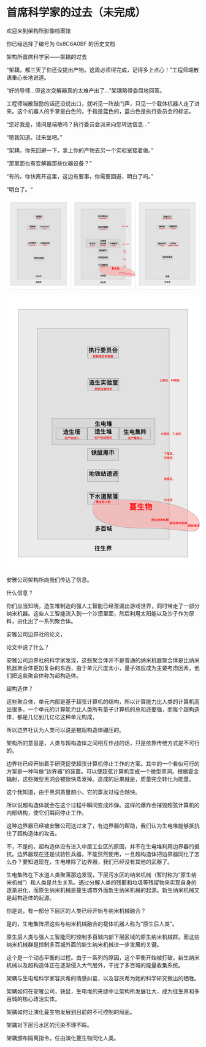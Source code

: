 # 首席科学家的过去（未完成）

欢迎来到架构所影像档案馆

你已经选择了编号为 0x8C6A0BF 的历史文档

架构所首席科学家——架耦的过去



“架耦，都三天了你还没提出产物。这周必须得完成，记得多上点心！”工程师端散语重心长地说道。

“好的导师...但这次变解器真的太难产出了...”架耦略带委屈地回答。

工程师端散鼓励的话还没说出口，就听见一阵敲门声，只见一个载体机器人走了进来。这个机器人的手掌是白色的，手指是蓝色的，蓝白色是执行委员会的标志。

“您好我是，请问是端散吗？执行委员会派来向您转达信息...”

“嗯我知道。过来坐吧。”

“架耦，你先回避一下，拿上你的产物去另一个实验室接着做。”

“那里面也有变解器那些仪器设备？”

“有的。你快离开这里，这边有要事，你需要回避，明白了吗。”

“明白了。“

![](../.gitbook/assets/ping-mu-kuai-zhao-20200916-xia-wu-6.22.41.png)

![](../.gitbook/assets/a4-2.png)

安雅公司架构所向我们传达了信息。

什么信息？

你们应当知晓，造生堆制造的强人工智能已经泄漏出游戏世界，同时带走了一部分纳米机器。这些人工智能流入到一个沙漠里面，然后利用太阳能以及沙子作为原料，进化出了一系列聚合体。

安雅公司边界社的论文，

论文中说了什么？

安雅公司边界社的科学家发现，这些聚合体并不是普通的纳米机器聚合体是比纳米机器聚合体更加复杂的东西，由于单元尺度太小，量子效应成为主要考虑因素，他们把这些聚合体称为超构造体。

超构造体？

这些聚合体，单元内部是基于超弦计算机的结构，所以计算能力比人类的计算机高出很多。一个单元的计算能力比人类所有量子计算机的总和还要强，而每个超构造体，都是几亿到几亿亿这种单元构成，

所以边界社认为人类可以说是被超构造体碾压的。

架构所的意思是，人类与超构造体之间相互作战的话，只是依靠传统方式是不可行的。

边界社已经开始着手研究促使超弦计算机停止工作的方案。其中的一个看似可行的方案是一种叫做“边界器”的装置。可以使超弦计算机变成一个微型黑洞。根据霍金辐射，这些微型黑洞会被很快蒸发掉。造成的后果就是，质量完全转化为能量。

这个我知道，由于黑洞质量越小，它的蒸发过程会越快。

所以说超构造体就会在这个过程中瞬间变成炸弹。这样的爆炸会摧毁超弦计算机的内部结构，使它们瞬间停止工作。

这种边界器已经被安雅公司送过来了，有边界器的帮助，我们认为生电堆能够抵抗住了超构造体的攻击。

不，不是的，超构造体没有进入中层工业区的原因，并不在生电堆利用边界器的抵抗。边界器现在还是试验性兵器，不能贸然使用，一旦超构造体把边界器同化了怎么办？要知道现在，生电堆除了边界器，我们已经没有其他的武器了。

生电集阵在下水道人类聚落那边发现，下层污水区的纳米机械（暂时称为“原生纳米机械”）和人类是共生关系。通过分解人类的残骸和垃圾等残留物来实现自身的逐渐进化，而原生纳米机械是蔓生城市外面新生纳米机械的起源。新生纳米机械又是超构造体的起源。

你是说，有一部分下层区的人类已经开始与纳米机械融合？

是的，生电集阵把这些与纳米机械融合的载体机器人称为“原生后人类”。

原生后人类与强人工智能同时控制多百城内部下层区域的原生纳米机械群。而这些纳米机械群是控制多百城外面的新生纳米机械进一步发展的关键。

这个是一个动态平衡的过程。由于一系列的原因，这个平衡开始被打破。新生纳米机械以及超构造体正在逐渐侵入大气层外，干扰了多百城的能量收集系统。



架耦与生电堆科学家容灰希的情感纠葛，以及容灰希为她的科学研究做出的牺牲。

架耦如何在安雅公司，铁鼠，生电堆的夹缝中让架构所发展壮大，成为往生界和多百城的核心政治实体。

架耦如何让演化蔓生物发展到目前的不可控制的局面。

架耦对下层污水区的污染不理不睬。

架耦颁布隔离指令，任由演化蔓生物同化人类。

